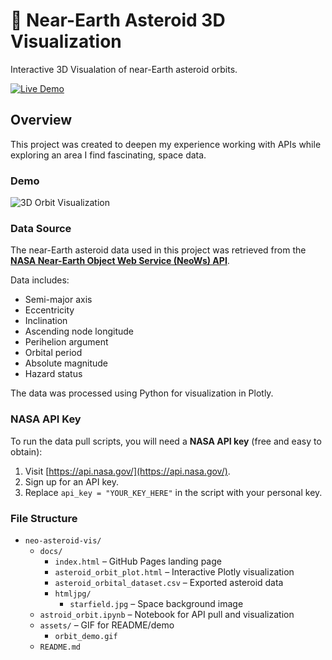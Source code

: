 # 🚀 Near-Earth Asteroid 3D Visualization

Interactive 3D Visualation of near-Earth asteroid orbits.

[![Live Demo](https://img.shields.io/badge/Demo-Live-%23007ACC?logo=githubpages&logoColor=white)](https://jbeardsley8.github.io/neo-asteroid-vis/)


## Overview

This project was created to deepen my experience working with APIs while exploring an area I find fascinating, space data.

### Demo

![3D Orbit Visualization](assets/msedge_MzyFU8t5XD.gif)

### Data Source

The near-Earth asteroid data used in this project was retrieved from the **[NASA Near-Earth Object Web Service (NeoWs) API](https://api.nasa.gov/)**.

Data includes:
- Semi-major axis
- Eccentricity
- Inclination
- Ascending node longitude
- Perihelion argument
- Orbital period
- Absolute magnitude
- Hazard status

The data was processed using Python for visualization in Plotly.

### NASA API Key

To run the data pull scripts, you will need a **NASA API key** (free and easy to obtain):

1. Visit [https://api.nasa.gov/](https://api.nasa.gov/).
2. Sign up for an API key.
3. Replace `api_key = "YOUR_KEY_HERE"` in the script with your personal key.

### File Structure

- `neo-asteroid-vis/`
  - `docs/`
    - `index.html` – GitHub Pages landing page
    - `asteroid_orbit_plot.html` – Interactive Plotly visualization
    - `asteroid_orbital_dataset.csv` – Exported asteroid data
    - `htmljpg/`
      - `starfield.jpg` – Space background image
  - `astroid_orbit.ipynb` – Notebook for API pull and visualization
  - `assets/` – GIF for README/demo
    - `orbit_demo.gif`
  - `README.md` 
